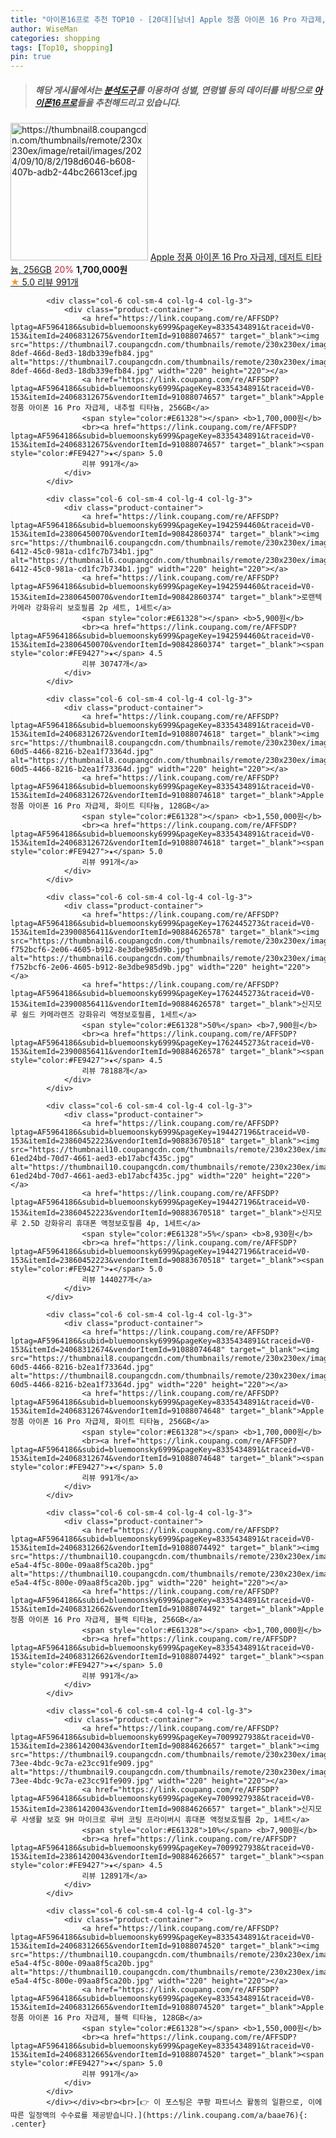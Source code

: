 ```yaml
---
title: "아이폰16프로 추천 TOP10 - [20대][남녀] Apple 정품 아이폰 16 Pro 자급제, 데저트 티타늄, 256GB"
author: WiseMan
categories: shopping
tags: [Top10, shopping]
pin: true
---
```


> ##### 해당 게시물에서는 [**분석도구**](https://itemscout.io/)를 이용하여 **성별**, **연령별** 등의 데이터를 바탕으로 [**아이폰16프로**](https://link.coupang.com/a/baae76)들을 추천해드리고 있습니다.
<div class="container"><div class="row">
            <div class="col-6 col-sm-4 col-lg-4 col-lg-3">
                <div class="product-container">
                    <a href="https://link.coupang.com/re/AFFSDP?lptag=AF5964186&subid=bluemoonsky6999&pageKey=8335434891&traceid=V0-153&itemId=24068312669&vendorItemId=91088074576" target="_blank"><img src="https://thumbnail8.coupangcdn.com/thumbnails/remote/230x230ex/image/retail/images/2024/09/10/8/2/198d6046-b608-407b-adb2-44bc26613cef.jpg" alt="https://thumbnail8.coupangcdn.com/thumbnails/remote/230x230ex/image/retail/images/2024/09/10/8/2/198d6046-b608-407b-adb2-44bc26613cef.jpg" width="220" height="220"></a>
                    <a href="https://link.coupang.com/re/AFFSDP?lptag=AF5964186&subid=bluemoonsky6999&pageKey=8335434891&traceid=V0-153&itemId=24068312669&vendorItemId=91088074576" target="_blank">Apple 정품 아이폰 16 Pro 자급제, 데저트 티타늄, 256GB</a>
                    <span style="color:#E61328">20%</span> <b>1,700,000원</b>
                    <br><a href="https://link.coupang.com/re/AFFSDP?lptag=AF5964186&subid=bluemoonsky6999&pageKey=8335434891&traceid=V0-153&itemId=24068312669&vendorItemId=91088074576" target="_blank"><span style="color:#FE9427">★</span> 5.0
                    리뷰 991개</a>
                </div>
            </div>
            
            <div class="col-6 col-sm-4 col-lg-4 col-lg-3">
                <div class="product-container">
                    <a href="https://link.coupang.com/re/AFFSDP?lptag=AF5964186&subid=bluemoonsky6999&pageKey=8335434891&traceid=V0-153&itemId=24068312675&vendorItemId=91088074657" target="_blank"><img src="https://thumbnail7.coupangcdn.com/thumbnails/remote/230x230ex/image/retail/images/2024/09/10/8/9/a8108682-8def-466d-8ed3-18db339efb84.jpg" alt="https://thumbnail7.coupangcdn.com/thumbnails/remote/230x230ex/image/retail/images/2024/09/10/8/9/a8108682-8def-466d-8ed3-18db339efb84.jpg" width="220" height="220"></a>
                    <a href="https://link.coupang.com/re/AFFSDP?lptag=AF5964186&subid=bluemoonsky6999&pageKey=8335434891&traceid=V0-153&itemId=24068312675&vendorItemId=91088074657" target="_blank">Apple 정품 아이폰 16 Pro 자급제, 내추럴 티타늄, 256GB</a>
                    <span style="color:#E61328"></span> <b>1,700,000원</b>
                    <br><a href="https://link.coupang.com/re/AFFSDP?lptag=AF5964186&subid=bluemoonsky6999&pageKey=8335434891&traceid=V0-153&itemId=24068312675&vendorItemId=91088074657" target="_blank"><span style="color:#FE9427">★</span> 5.0
                    리뷰 991개</a>
                </div>
            </div>
            
            <div class="col-6 col-sm-4 col-lg-4 col-lg-3">
                <div class="product-container">
                    <a href="https://link.coupang.com/re/AFFSDP?lptag=AF5964186&subid=bluemoonsky6999&pageKey=1942594460&traceid=V0-153&itemId=23806450070&vendorItemId=90842860374" target="_blank"><img src="https://thumbnail6.coupangcdn.com/thumbnails/remote/230x230ex/image/retail/images/2024/08/02/11/3/1cadc770-6412-45c0-981a-cd1fc7b734b1.jpg" alt="https://thumbnail6.coupangcdn.com/thumbnails/remote/230x230ex/image/retail/images/2024/08/02/11/3/1cadc770-6412-45c0-981a-cd1fc7b734b1.jpg" width="220" height="220"></a>
                    <a href="https://link.coupang.com/re/AFFSDP?lptag=AF5964186&subid=bluemoonsky6999&pageKey=1942594460&traceid=V0-153&itemId=23806450070&vendorItemId=90842860374" target="_blank">로랜텍 카메라 강화유리 보호필름 2p 세트, 1세트</a>
                    <span style="color:#E61328"></span> <b>5,900원</b>
                    <br><a href="https://link.coupang.com/re/AFFSDP?lptag=AF5964186&subid=bluemoonsky6999&pageKey=1942594460&traceid=V0-153&itemId=23806450070&vendorItemId=90842860374" target="_blank"><span style="color:#FE9427">★</span> 4.5
                    리뷰 30747개</a>
                </div>
            </div>
            
            <div class="col-6 col-sm-4 col-lg-4 col-lg-3">
                <div class="product-container">
                    <a href="https://link.coupang.com/re/AFFSDP?lptag=AF5964186&subid=bluemoonsky6999&pageKey=8335434891&traceid=V0-153&itemId=24068312672&vendorItemId=91088074618" target="_blank"><img src="https://thumbnail8.coupangcdn.com/thumbnails/remote/230x230ex/image/retail/images/2024/09/10/8/5/7cf72cbe-60d5-4466-8216-b2ea1f73364d.jpg" alt="https://thumbnail8.coupangcdn.com/thumbnails/remote/230x230ex/image/retail/images/2024/09/10/8/5/7cf72cbe-60d5-4466-8216-b2ea1f73364d.jpg" width="220" height="220"></a>
                    <a href="https://link.coupang.com/re/AFFSDP?lptag=AF5964186&subid=bluemoonsky6999&pageKey=8335434891&traceid=V0-153&itemId=24068312672&vendorItemId=91088074618" target="_blank">Apple 정품 아이폰 16 Pro 자급제, 화이트 티타늄, 128GB</a>
                    <span style="color:#E61328"></span> <b>1,550,000원</b>
                    <br><a href="https://link.coupang.com/re/AFFSDP?lptag=AF5964186&subid=bluemoonsky6999&pageKey=8335434891&traceid=V0-153&itemId=24068312672&vendorItemId=91088074618" target="_blank"><span style="color:#FE9427">★</span> 5.0
                    리뷰 991개</a>
                </div>
            </div>
            
            <div class="col-6 col-sm-4 col-lg-4 col-lg-3">
                <div class="product-container">
                    <a href="https://link.coupang.com/re/AFFSDP?lptag=AF5964186&subid=bluemoonsky6999&pageKey=1762445273&traceid=V0-153&itemId=23900856411&vendorItemId=90884626578" target="_blank"><img src="https://thumbnail6.coupangcdn.com/thumbnails/remote/230x230ex/image/retail/images/2471538920149907-f752bcf6-2e06-4605-b912-8e3dbe985d9b.jpg" alt="https://thumbnail6.coupangcdn.com/thumbnails/remote/230x230ex/image/retail/images/2471538920149907-f752bcf6-2e06-4605-b912-8e3dbe985d9b.jpg" width="220" height="220"></a>
                    <a href="https://link.coupang.com/re/AFFSDP?lptag=AF5964186&subid=bluemoonsky6999&pageKey=1762445273&traceid=V0-153&itemId=23900856411&vendorItemId=90884626578" target="_blank">신지모루 쉴드 카메라렌즈 강화유리 액정보호필름, 1세트</a>
                    <span style="color:#E61328">50%</span> <b>7,900원</b>
                    <br><a href="https://link.coupang.com/re/AFFSDP?lptag=AF5964186&subid=bluemoonsky6999&pageKey=1762445273&traceid=V0-153&itemId=23900856411&vendorItemId=90884626578" target="_blank"><span style="color:#FE9427">★</span> 4.5
                    리뷰 78188개</a>
                </div>
            </div>
            
            <div class="col-6 col-sm-4 col-lg-4 col-lg-3">
                <div class="product-container">
                    <a href="https://link.coupang.com/re/AFFSDP?lptag=AF5964186&subid=bluemoonsky6999&pageKey=194427196&traceid=V0-153&itemId=23860452223&vendorItemId=90883670518" target="_blank"><img src="https://thumbnail10.coupangcdn.com/thumbnails/remote/230x230ex/image/retail/images/2469887047991974-61ed24bd-70d7-4661-aed3-eb17abcf435c.jpg" alt="https://thumbnail10.coupangcdn.com/thumbnails/remote/230x230ex/image/retail/images/2469887047991974-61ed24bd-70d7-4661-aed3-eb17abcf435c.jpg" width="220" height="220"></a>
                    <a href="https://link.coupang.com/re/AFFSDP?lptag=AF5964186&subid=bluemoonsky6999&pageKey=194427196&traceid=V0-153&itemId=23860452223&vendorItemId=90883670518" target="_blank">신지모루 2.5D 강화유리 휴대폰 액정보호필름 4p, 1세트</a>
                    <span style="color:#E61328">5%</span> <b>8,930원</b>
                    <br><a href="https://link.coupang.com/re/AFFSDP?lptag=AF5964186&subid=bluemoonsky6999&pageKey=194427196&traceid=V0-153&itemId=23860452223&vendorItemId=90883670518" target="_blank"><span style="color:#FE9427">★</span> 5.0
                    리뷰 144027개</a>
                </div>
            </div>
            
            <div class="col-6 col-sm-4 col-lg-4 col-lg-3">
                <div class="product-container">
                    <a href="https://link.coupang.com/re/AFFSDP?lptag=AF5964186&subid=bluemoonsky6999&pageKey=8335434891&traceid=V0-153&itemId=24068312674&vendorItemId=91088074648" target="_blank"><img src="https://thumbnail8.coupangcdn.com/thumbnails/remote/230x230ex/image/retail/images/2024/09/10/8/5/7cf72cbe-60d5-4466-8216-b2ea1f73364d.jpg" alt="https://thumbnail8.coupangcdn.com/thumbnails/remote/230x230ex/image/retail/images/2024/09/10/8/5/7cf72cbe-60d5-4466-8216-b2ea1f73364d.jpg" width="220" height="220"></a>
                    <a href="https://link.coupang.com/re/AFFSDP?lptag=AF5964186&subid=bluemoonsky6999&pageKey=8335434891&traceid=V0-153&itemId=24068312674&vendorItemId=91088074648" target="_blank">Apple 정품 아이폰 16 Pro 자급제, 화이트 티타늄, 256GB</a>
                    <span style="color:#E61328"></span> <b>1,700,000원</b>
                    <br><a href="https://link.coupang.com/re/AFFSDP?lptag=AF5964186&subid=bluemoonsky6999&pageKey=8335434891&traceid=V0-153&itemId=24068312674&vendorItemId=91088074648" target="_blank"><span style="color:#FE9427">★</span> 5.0
                    리뷰 991개</a>
                </div>
            </div>
            
            <div class="col-6 col-sm-4 col-lg-4 col-lg-3">
                <div class="product-container">
                    <a href="https://link.coupang.com/re/AFFSDP?lptag=AF5964186&subid=bluemoonsky6999&pageKey=8335434891&traceid=V0-153&itemId=24068312662&vendorItemId=91088074492" target="_blank"><img src="https://thumbnail10.coupangcdn.com/thumbnails/remote/230x230ex/image/retail/images/2024/09/10/8/6/91ee3c22-e5a4-4f5c-800e-09aa8f5ca20b.jpg" alt="https://thumbnail10.coupangcdn.com/thumbnails/remote/230x230ex/image/retail/images/2024/09/10/8/6/91ee3c22-e5a4-4f5c-800e-09aa8f5ca20b.jpg" width="220" height="220"></a>
                    <a href="https://link.coupang.com/re/AFFSDP?lptag=AF5964186&subid=bluemoonsky6999&pageKey=8335434891&traceid=V0-153&itemId=24068312662&vendorItemId=91088074492" target="_blank">Apple 정품 아이폰 16 Pro 자급제, 블랙 티타늄, 256GB</a>
                    <span style="color:#E61328"></span> <b>1,700,000원</b>
                    <br><a href="https://link.coupang.com/re/AFFSDP?lptag=AF5964186&subid=bluemoonsky6999&pageKey=8335434891&traceid=V0-153&itemId=24068312662&vendorItemId=91088074492" target="_blank"><span style="color:#FE9427">★</span> 5.0
                    리뷰 991개</a>
                </div>
            </div>
            
            <div class="col-6 col-sm-4 col-lg-4 col-lg-3">
                <div class="product-container">
                    <a href="https://link.coupang.com/re/AFFSDP?lptag=AF5964186&subid=bluemoonsky6999&pageKey=7009927938&traceid=V0-153&itemId=23861420043&vendorItemId=90884626657" target="_blank"><img src="https://thumbnail9.coupangcdn.com/thumbnails/remote/230x230ex/image/retail/images/2024/08/08/17/5/ec207d76-73ee-4bdc-9c7a-e23cc91fe909.jpg" alt="https://thumbnail9.coupangcdn.com/thumbnails/remote/230x230ex/image/retail/images/2024/08/08/17/5/ec207d76-73ee-4bdc-9c7a-e23cc91fe909.jpg" width="220" height="220"></a>
                    <a href="https://link.coupang.com/re/AFFSDP?lptag=AF5964186&subid=bluemoonsky6999&pageKey=7009927938&traceid=V0-153&itemId=23861420043&vendorItemId=90884626657" target="_blank">신지모루 사생활 보호 9H 마이크로 루버 코팅 프라이버시 휴대폰 액정보호필름 2p, 1세트</a>
                    <span style="color:#E61328">10%</span> <b>7,900원</b>
                    <br><a href="https://link.coupang.com/re/AFFSDP?lptag=AF5964186&subid=bluemoonsky6999&pageKey=7009927938&traceid=V0-153&itemId=23861420043&vendorItemId=90884626657" target="_blank"><span style="color:#FE9427">★</span> 4.5
                    리뷰 12891개</a>
                </div>
            </div>
            
            <div class="col-6 col-sm-4 col-lg-4 col-lg-3">
                <div class="product-container">
                    <a href="https://link.coupang.com/re/AFFSDP?lptag=AF5964186&subid=bluemoonsky6999&pageKey=8335434891&traceid=V0-153&itemId=24068312665&vendorItemId=91088074520" target="_blank"><img src="https://thumbnail10.coupangcdn.com/thumbnails/remote/230x230ex/image/retail/images/2024/09/10/8/6/91ee3c22-e5a4-4f5c-800e-09aa8f5ca20b.jpg" alt="https://thumbnail10.coupangcdn.com/thumbnails/remote/230x230ex/image/retail/images/2024/09/10/8/6/91ee3c22-e5a4-4f5c-800e-09aa8f5ca20b.jpg" width="220" height="220"></a>
                    <a href="https://link.coupang.com/re/AFFSDP?lptag=AF5964186&subid=bluemoonsky6999&pageKey=8335434891&traceid=V0-153&itemId=24068312665&vendorItemId=91088074520" target="_blank">Apple 정품 아이폰 16 Pro 자급제, 블랙 티타늄, 128GB</a>
                    <span style="color:#E61328"></span> <b>1,550,000원</b>
                    <br><a href="https://link.coupang.com/re/AFFSDP?lptag=AF5964186&subid=bluemoonsky6999&pageKey=8335434891&traceid=V0-153&itemId=24068312665&vendorItemId=91088074520" target="_blank"><span style="color:#FE9427">★</span> 5.0
                    리뷰 991개</a>
                </div>
            </div>
            </div></div><br><br>[👉 이 포스팅은 쿠팡 파트너스 활동의 일환으로, 이에 따른 일정액의 수수료를 제공받습니다.](https://link.coupang.com/a/baae76){: .center}